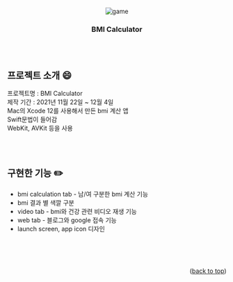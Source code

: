 <div id="top"></div>

<!-- PROJECT LOGO -->
<br/>
<div align="center">
  <img src="https://user-images.githubusercontent.com/86705580/151803315-40db9454-fdac-460d-9b34-a577ad9b6796.JPG" alt="game">
  <h3 align="center">BMI Calculator</h3>
</div>


<br><br>
<!-- ABOUT THE PROJECT -->
## 프로젝트 소개 :smile:

프로젝트명 : BMI Calculator<br>
제작 기간 : 2021년 11월 22일 ~ 12월 4일<br>
Mac의 Xcode 12를 사용해서 만든 bmi 계산 앱<br>
Swift문법이 들어감<br>
WebKit, AVKit 등을 사용<br>


<br><br>
<!-- GETTING STARTED -->
## 구현한 기능 :pencil2:

- bmi calculation tab - 남/여 구분한 bmi 계산 기능
- bmi 결과 별 색깔 구분
- video tab - bmi와 건강 관련 비디오 재생 기능
- web tab - 블로그와 google 접속 기능
- launch screen, app icon 디자인

<br><br><br>
<p align="right">(<a href="#top">back to top</a>)</p>
